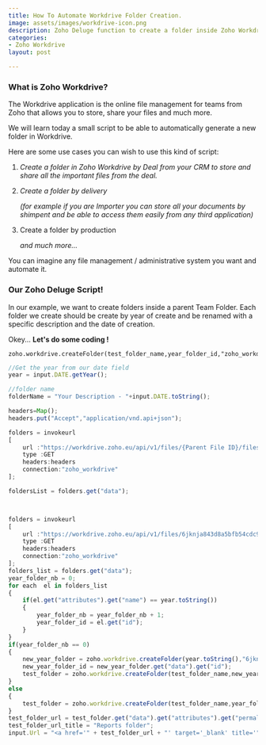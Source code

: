 ```yaml
---
title: How To Automate Workdrive Folder Creation.
image: assets/images/workdrive-icon.png
description: Zoho Deluge function to create a folder inside Zoho Workdrive.
categories:
- Zoho Workdrive
layout: post

---
```

### What is Zoho Workdrive?

The Workdrive application is the online file management for teams from Zoho that allows you to store, share your files and much more.

We will learn today a small script to be able to automatically generate a new folder in Workdrive. 

Here are some use cases you can wish to use this kind of script:

1. _Create a folder in Zoho Workdrive by Deal from your CRM to store and share all the important files from the deal._
2. _Create a folder by delivery_ 

   _(for example if you are Importer you can store all your documents by shimpent and be able to access them easily from any third application)_
3. Create a folder by production

    _and much more..._

You can imagine any file management / administrative system you want and automate it.

### Our Zoho Deluge Script!

In our example, we want to create folders inside a parent Team Folder. Each folder we create should be create by year of create and be renamed with a specific description and the date of creation.

Okey... **Let's do some coding !**

    zoho.workdrive.createFolder(test_folder_name,year_folder_id,"zoho_workdrive");

```javascript
//Get the year from our date field
year = input.DATE.getYear();

//folder name
folderName = "Your Description - "+input.DATE.toString();

headers=Map();
headers.put("Accept","application/vnd.api+json");

folders = invokeurl
[
	url :"https://workdrive.zoho.eu/api/v1/files/{Parent File ID}/files"
	type :GET
	headers:headers
	connection:"zoho_workdrive"
];

foldersList = folders.get("data");
```

```javascript


folders = invokeurl
[
	url :"https://workdrive.zoho.eu/api/v1/files/6jknja843d8a5bfb54cdc9f4445b846f14a0a/files"
	type :GET
	headers:headers
	connection:"zoho_workdrive"
];
folders_list = folders.get("data");
year_folder_nb = 0;
for each  el in folders_list
{
	if(el.get("attributes").get("name") == year.toString())
	{
		year_folder_nb = year_folder_nb + 1;
		year_folder_id = el.get("id");
	}
}
if(year_folder_nb == 0)
{
	new_year_folder = zoho.workdrive.createFolder(year.toString(),"6jknja843d8a5bfb54cdc9f4445b846f14a0a","zoho_workdrive");
	new_year_folder_id = new_year_folder.get("data").get("id");
	test_folder = zoho.workdrive.createFolder(test_folder_name,new_year_folder_id,"zoho_workdrive");
}
else
{
	test_folder = zoho.workdrive.createFolder(test_folder_name,year_folder_id,"zoho_workdrive");
}
test_folder_url = test_folder.get("data").get("attributes").get("permalink");
test_folder_url_title = "Reports folder";
input.Url = "<a href='" + test_folder_url + "' target='_blank' title='" + test_folder_url_title + "'>" + test_folder_url_title + "</a>";
```